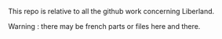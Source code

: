 
This repo is relative to all the github work concerning Liberland.

Warning : there may be french parts or files here and there.
